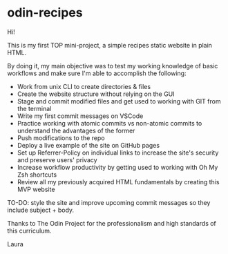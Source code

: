 # odin-recipes

Hi!

This is my first TOP mini-project, a simple recipes static website in plain HTML.

By doing it, my main objective was to test my working knowledge of basic workflows and make sure I'm able to accomplish the following:
<ul>
    <li>Work from unix CLI to create directories & files</li>
    <li>Create the website structure without relying on the GUI</li> 
    <li>Stage and commit modified files and get used to working with GIT from the terminal</li>
    <li>Write my first commit messages on VSCode</li> 
    <li>Practice working with atomic commits vs non-atomic commits to understand the advantages of the former</li> 
    <li>Push modifications to the repo</li>
    <li>Deploy a live example of the site on GitHub pages</li>
    <li>Set up Referrer-Policy on individual links to increase the site's security and preserve users' privacy</li>
    <li>Increase workflow productivity by getting used to working with Oh My Zsh shortcuts</li> 
    <li>Review all my previously acquired HTML fundamentals by creating this MVP website</li> 
</ul>

TO-DO: style the site and improve upcoming commit messages so they include subject + body. 

Thanks to The Odin Project for the professionalism and high standards of this curriculum.


Laura
